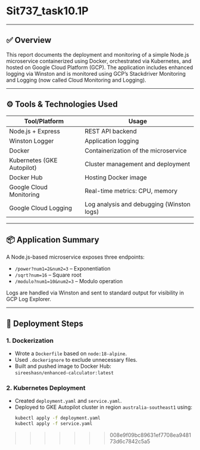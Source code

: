 
# Sit737_task10.1P

---

## ✅ Overview

This report documents the deployment and monitoring of a simple Node.js microservice containerized using Docker, orchestrated via Kubernetes, and hosted on Google Cloud Platform (GCP). The application includes enhanced logging via Winston and is monitored using GCP’s Stackdriver Monitoring and Logging (now called Cloud Monitoring and Logging).

---

## ⚙️ Tools & Technologies Used

| Tool/Platform            | Usage                                      |
|--------------------------|--------------------------------------------|
| Node.js + Express        | REST API backend                           |
| Winston Logger           | Application logging                        |
| Docker                   | Containerization of the microservice       |
| Kubernetes (GKE Autopilot) | Cluster management and deployment        |
| Docker Hub               | Hosting Docker image                       |
| Google Cloud Monitoring  | Real-time metrics: CPU, memory             |
| Google Cloud Logging     | Log analysis and debugging (Winston logs)  |

---

## 📦 Application Summary

A Node.js-based microservice exposes three endpoints:

- `/power?num1=2&num2=3` – Exponentiation
- `/sqrt?num=16` – Square root
- `/modulo?num1=10&num2=3` – Modulo operation

Logs are handled via Winston and sent to standard output for visibility in GCP Log Explorer.

---

## 🚀 Deployment Steps

### 1. Dockerization
- Wrote a `Dockerfile` based on `node:18-alpine`.
- Used `.dockerignore` to exclude unnecessary files.
- Built and pushed image to Docker Hub:  
  `sireeshasn/enhanced-calculator:latest`

### 2. Kubernetes Deployment
- Created `deployment.yaml` and `service.yaml`.
- Deployed to GKE Autopilot cluster in region `australia-southeast1` using:
  ```bash
  kubectl apply -f deployment.yaml
  kubectl apply -f service.yaml
>>>>>>> 008e9f09bc89631ef7708ea948173d6c7842c5a5
